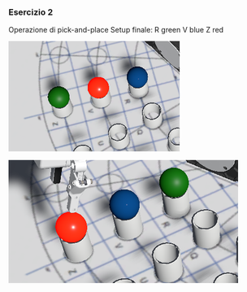 ### Esercizio 2


Operazione di pick-and-place
Setup finale:
R green
V blue
Z red

![Setup iniziale](assets/esercizio2_setup.png)


![Risultato](assets/esercizio2_result.png)
